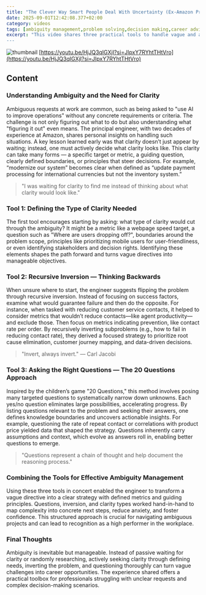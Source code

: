 ```yaml
---
title: "The Clever Way Smart People Deal With Uncertainty (Ex-Amazon Principal Engineer) (en)"
date: 2025-09-01T12:42:08.377+02:00
category: videos
tags: [ambiguity management,problem solving,decision making,career advice,workplace productivity,strategic thinking,recursion,inversion method,questioning techniques]
excerpt: "This video shares three practical tools to handle vague and ambiguous work requests: defining the type of needed clarity, using recursive inversion to find the path forward, and employing systematic questioning to refine understanding.
---
```


![thumbnail](https://i.ytimg.com/vi/HjJQ3qIGXjI/maxresdefault.jpg)
[https://youtu.be/HjJQ3qIGXjI?si=JIpxY7RYhtTHtVro](https://youtu.be/HjJQ3qIGXjI?si=JIpxY7RYhtTHtVro)

<!--- My thoughts -->

## Content

### Understanding Ambiguity and the Need for Clarity
Ambiguous requests at work are common, such as being asked to "use AI to improve operations" without any concrete requirements or criteria. The challenge is not only figuring out what to do but also understanding what "figuring it out" even means. The principal engineer, with two decades of experience at Amazon, shares personal insights on handling such situations. A key lesson learned early was that clarity doesn’t just appear by waiting; instead, one must actively decide what clarity looks like. This clarity can take many forms — a specific target or metric, a guiding question, clearly defined boundaries, or principles that steer decisions. For example, “modernize our system” becomes clear when defined as “update payment processing for international currencies but not the inventory system.”

> "I was waiting for clarity to find me instead of thinking about what clarity would look like."

### Tool 1: Defining the Type of Clarity Needed
The first tool encourages starting by asking: what type of clarity would cut through the ambiguity? It might be a metric like a webpage speed target, a question such as "Where are users dropping off?", boundaries around the problem scope, principles like prioritizing mobile users for user-friendliness, or even identifying stakeholders and decision rights. Identifying these elements shapes the path forward and turns vague directives into manageable objectives.

### Tool 2: Recursive Inversion — Thinking Backwards
When unsure where to start, the engineer suggests flipping the problem through recursive inversion. Instead of focusing on success factors, examine what would guarantee failure and then do the opposite. For instance, when tasked with reducing customer service contacts, it helped to consider metrics that wouldn’t reduce contacts—like agent productivity—and exclude those. Then focus on metrics indicating prevention, like contact rate per order. By recursively inverting subproblems (e.g., how to fail in reducing contact rate), they derived a focused strategy to prioritize root cause elimination, customer journey mapping, and data-driven decisions.

> "Invert, always invert." — Carl Jacobi

### Tool 3: Asking the Right Questions — The 20 Questions Approach
Inspired by the children’s game "20 Questions," this method involves posing many targeted questions to systematically narrow down unknowns. Each yes/no question eliminates large possibilities, accelerating progress. By listing questions relevant to the problem and seeking their answers, one defines knowledge boundaries and uncovers actionable insights. For example, questioning the rate of repeat contact or correlations with product price yielded data that shaped the strategy. Questions inherently carry assumptions and context, which evolve as answers roll in, enabling better questions to emerge.

> "Questions represent a chain of thought and help document the reasoning process."

### Combining the Tools for Effective Ambiguity Management
Using these three tools in concert enabled the engineer to transform a vague directive into a clear strategy with defined metrics and guiding principles. Questions, inversion, and clarity types worked hand-in-hand to map complexity into concrete next steps, reduce anxiety, and foster confidence. This structured approach is crucial for navigating ambiguous projects and can lead to recognition as a high performer in the workplace.

### Final Thoughts
Ambiguity is inevitable but manageable. Instead of passive waiting for clarity or randomly researching, actively seeking clarity through defining needs, inverting the problem, and questioning thoroughly can turn vague challenges into career opportunities. The experience shared offers a practical toolbox for professionals struggling with unclear requests and complex decision-making scenarios.

